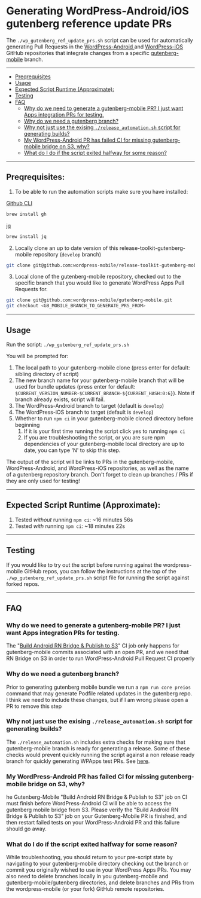 # Generating WordPress-Android/iOS gutenberg reference update PRs

The `./wp_gutenberg_ref_update_prs.sh` script can be used for automatically generating Pull Requests in the [WordPress-Android ](https://github.com/wordpress-mobile/WordPress-Android)and [WordPress-iOS](https://github.com/wordpress-mobile/WordPress-iOS) GitHub repositories that integrate changes from a specific [gutenberg-mobile](https://github.com/wordpress-mobile/gutenberg-mobile) branch. 

---

  - [Preqrequisites](#preqrequisites)
  - [Usage](#usage)
  - [Expected Script Runtime (Approximate):](#expected-script-runtime-approximate)
  - [Testing](#testing)
  - [FAQ](#faq)
    - [Why do we need to generate a gutenberg-mobile PR? I just want Apps integration PRs for testing.](#why-do-we-need-to-generate-a-gutenberg-mobile-pr-i-just-want-apps-integration-prs-for-testing)
    - [Why do we need a gutenberg branch?](#why-do-we-need-a-gutenberg-branch)
    - [Why not just use the exising `./release_automation.sh` script for generating builds?](#why-not-just-use-the-exising-release_automationsh-script-for-generating-builds)
    - [My WordPress-Android PR has failed CI for missing gutenberg-mobile bridge on S3, why?](#my-wordpress-android-pr-has-failed-ci-for-missing-gutenberg-mobile-bridge-on-s3-why)
    - [What do I do if the script exited halfway for some reason?](#what-do-i-do-if-the-script-exited-halfway-for-some-reason)

---

## Preqrequisites:

1. To be able to run the automation scripts make sure you have installed:

[Github CLI](https://github.com/cli/cli)
```sh
brew install gh
```
[jq](https://github.com/stedolan/jq)
```sh
brew install jq
```

2. Locally clone an up to date version of this release-toolkit-gutenberg-mobile repository (`develop` branch)
```sh
git clone git@github.com:wordpress-mobile/release-toolkit-gutenberg-mobile.git
```

3. Local clone of the gutenberg-mobile repository, checked out to the specific branch that you would like to generate WordPress Apps Pull Requests for.

```sh
git clone git@github.com:wordpress-mobile/gutenberg-mobile.git
git checkout <GB_MOBILE_BRANCH_TO_GENERATE_PRS_FROM>
```
---
## Usage

Run the script: `./wp_gutenberg_ref_update_prs.sh`

You will be prompted for:
1. The local path to your gutenberg-mobile clone (press enter for default: sibling directory of script)
2. The new branch name for your gutenberg-mobile branch that will be used for bundle updates (press enter for default: `$CURRENT_VERSION_NUMBER-$CURRENT_BRANCH-${CURRENT_HASH:0:6}`). Note if branch already exists, script will fail.
3. The WordPress-Android branch to target (default is `develop`)
4. The WordPress-iOS branch to target (default is `develop`)
5. Whether to run `npm ci` in your gutenberg-mobile cloned directory before beginning
   1. If it is your first time running the script click yes to running `npm ci`
   2. If you are troubleshooting the script, or you are sure npm dependencies of your gutenberg-mobile local directory are up to date, you can type 'N' to skip this step.


The output of the script will be links to PRs in the gutenberg-mobile, WordPress-Android, and WordPress-iOS repositories, as well as the name of a gutenberg repository branch. Don't forget to clean up branches / PRs if they are only used for testing!

---
## Expected Script Runtime (Approximate):

1. Tested *without* running `npm ci`: ~16 minutes 56s
2. Tested *with* running  `npm ci`: ~18 minutes 22s

---
## Testing

If you would like to try out the script before running against the wordpress-mobile GitHub repos, you can follow the instructions at the top of the `./wp_gutenberg_ref_update_prs.sh` script file for running the script against forked repos. 

---
## FAQ

### Why do we need to generate a gutenberg-mobile PR? I just want Apps integration PRs for testing.
 
 The "[Build Android RN Bridge & Publish to S3](https://github.com/wordpress-mobile/gutenberg-mobile/blob/ed7a64d9d8d82af942f52628ae4b64d8f1010c6a/.circleci/config.yml#L256-L284)" CI job only happens for gutenberg-mobile commits associated with an open PR, and we need that RN Bridge on S3 in order to run WordPress-Android Pull Request CI properly

### Why do we need a gutenberg branch?

Prior to generating gutenberg mobile bundle we run a `npm run core preios` command that may generate Podfile related updates in the gutenberg repo. I think we need to include these changes, but if I am wrong please open a PR to remove this step

### Why not just use the exising `./release_automation.sh` script for generating builds?

The  `./release_automation.sh` includes extra checks for making sure that gutenberg-mobile branch is ready for generating a release. Some of these checks would prevent quickly running the script against a non release ready branch for quickly generating WPApps test PRs. See [here](https://github.com/wordpress-mobile/release-toolkit-gutenberg-mobile/blob/d718e1c0732f1c422d427f0fbe0eaa968f978da9/release_automation.sh#L29).

### My WordPress-Android PR has failed CI for missing gutenberg-mobile bridge on S3, why?

he Gutenberg-Mobile "Build Android RN Bridge & Publish to S3" job on CI must finish before WordPress-Android CI will be able to access the gutenberg mobile bridge from S3. Please verify the "Build Android RN Bridge & Publish to S3" job on your Gutenberg-Mobile PR is finished, and then restart failed tests on your WordPress-Android PR and this failure should go away.

### What do I do if the script exited halfway for some reason?

While troubleshooting, you should return to your pre-script state by navigating to your gutenberg-mobile directory checking out the branch or commit you originally wished to use in your WordPress Apps PRs. You may also need to delete branches locally in you gutenberg-mobile and gutenberg-mobile/gutenberg directories, and delete branches and PRs from the wordpress-mobile (or your fork) GitHub remote repositories. 
